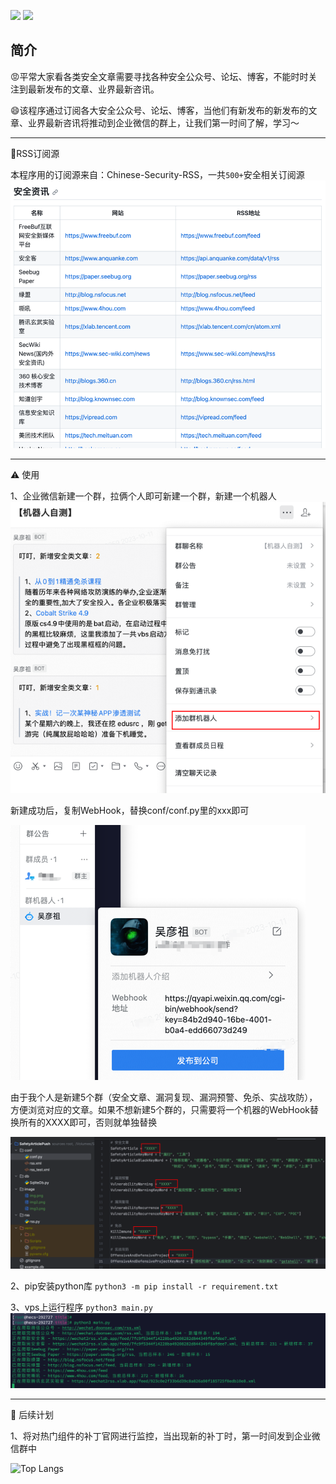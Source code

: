![](https://img.shields.io/badge/python-3.x-brightgreen)
![](https://img.shields.io/badge/用途-安全文章企业微信订阅-blue)

## 简介

:rage:平常大家看各类安全文章需要寻找各种安全公众号、论坛、博客，不能时时关注到最新发布的文章、业界最新咨讯。

:smile:该程序通过订阅各大安全公众号、论坛、博客，当他们有新发布的新发布的文章、业界最新咨讯将推动到企业微信的群上，让我们第一时间了解，学习～

---

:bookmark_tabs:RSS订阅源

本程序用的订阅源来自：Chinese-Security-RSS，一共`500+`安全相关订阅源
![img.png](image/img.png)


---

:warning: 使用

1、企业微信新建一个群，拉俩个人即可新建一个群，新建一个机器人
![img.png](image/img2.png)

新建成功后，复制WebHook，替换conf/conf.py里的xxx即可

![img.png](image/img7.png)

由于我个人是新建5个群（安全文章、漏洞复现、漏洞预警、免杀、实战攻防），方便浏览对应的文章。如果不想新建5个群的，只需要将一个机器的WebHook替换所有的XXXX即可，否则就单独替换

![img.png](image/img4.png)

2、pip安装python库 `python3 -m pip install -r requirement.txt`

3、vps上运行程序 `python3 main.py`
![img.png](image/img5.png)

---

:vertical_traffic_light: 后续计划

1、将对热门组件的补丁官网进行监控，当出现新的补丁时，第一时间发到企业微信群中

![Top Langs](https://github-readme-stats.vercel.app/api/top-langs/?username=shuanx&layout=compact&theme=tokyonight)